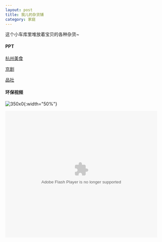 ```yaml
---
layout: post
title: 我儿的杂货铺	
category: 家庭
---
```


这个小车库里堆放着宝贝的各种杂货~


#### PPT

[杭州美食](/assets/ymjnhcr.pptx)

[京剧](/assets/opera.pptx)

[品社](/assets/pinshe.pdf)

#### 环保视频
![350x0](http://pic.qiantucdn.com/58pic/13/20/62/82Q58PIC6NU_1024.jpg){:width="50%"}

<div>
	<embed src='http://player.youku.com/player.php/sid/XMTMxMjkxMDc1Ng==/v.swf' allowFullScreen='true' quality='high' width='480' height='400' align='middle' allowScriptAccess='always' type='application/x-shockwave-flash'>
</div>